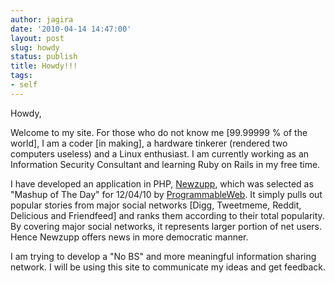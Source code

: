 ```yaml
---
author: jagira
date: '2010-04-14 14:47:00'
layout: post
slug: howdy
status: publish
title: Howdy!!!
tags:
- self
---
```


Howdy,

Welcome to my site. For those who do not know me \[99.99999 % of the
world\], I am a coder \[in making\], a hardware tinkerer (rendered two
computers useless) and a Linux enthusiast. I am currently working
as an Information Security Consultant and learning Ruby on Rails in
my free time.

I have developed an application in PHP,
[Newzupp](http://www.newzupp.com), which was selected as "Mashup of
The Day" for 12/04/10 by
[ProgrammableWeb](http://www.programmableweb.com). It simply pulls
out popular stories from major social networks \[Digg, Tweetmeme,
Reddit, Delicious and Friendfeed\] and ranks them according to their
total popularity. By covering major social networks, it represents
larger portion of net users. Hence Newzupp offers news in more
democratic manner.

I am trying to develop a "No BS" and more meaningful information
sharing network. I will be using this site to communicate my ideas
and get feedback.



